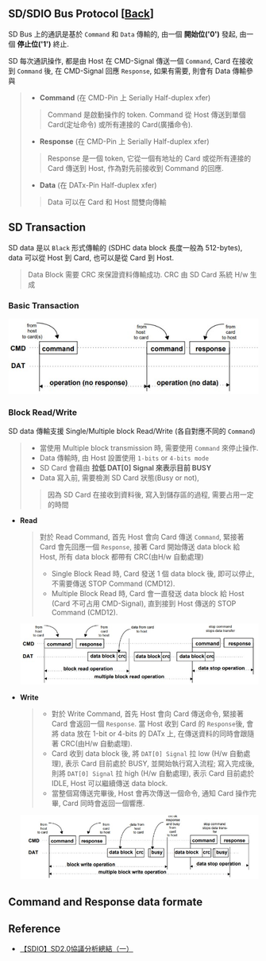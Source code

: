 SD/SDIO Bus Protocol [[Back](note_SD_SDIO.md#SD-Bus-Protocol)]
---

SD Bus 上的通訊是基於 `Command` 和 `Data` 傳輸的, 由一個 **開始位('0')** 發起, 由一個 **停止位('1')** 終止.

SD 每次通訊操作, 都是由 Host 在 CMD-Signal 傳送一個 `Command`, Card 在接收到 `Command` 後, 在 CMD-Signal 回應 `Response`, 如果有需要, 則會有 Data 傳輸參與
> + **Command** (在 CMD-Pin 上 Serially Half-duplex xfer)
>> Command 是啟動操作的 token. Command 從 Host 傳送到單個 Card(定址命令) 或所有連接的 Card(廣播命令).
> + **Response** (在 CMD-Pin 上 Serially Half-duplex xfer)
>> Response 是一個 token, 它從一個有地址的 Card 或從所有連接的 Card 傳送到 Host, 作為對先前接收到 Command 的回應.
> + **Data** (在 DATx-Pin Half-duplex xfer)
>> Data 可以在 Card 和 Host 間雙向傳輸

## SD Transaction

SD data 是以 `Black` 形式傳輸的 (SDHC data block 長度一般為 512-bytes), data 可以從 Host 到 Card, 也可以是從 Card 到 Host.
> Data Block 需要 CRC 來保證資料傳輸成功. CRC 由 SD Card 系統 H/w 生成

### Basic Transaction

![SD_basic_communication](SD_basic_communication.jpg)

### Block Read/Write

SD data 傳輸支援 Single/Multiple block Read/Write (各自對應不同的 `Command`)
> + 當使用 Multiple block transmission 時, 需要使用 `Command` 來停止操作.
> + Data 傳輸時, 由 Host 設置使用 `1-bits` or `4-bits mode`
> + SD Card 會藉由 **拉低 DAT[0] Signal 來表示目前 BUSY**
> + Data 寫入前, 需要檢測 SD Card 狀態(Busy or not),
>>因為 SD Card 在接收到資料後, 寫入到儲存區的過程, 需要占用一定的時間


+ **Read**
    > 對於 Read Command, 首先 Host 會向 Card 傳送 `Command`, 緊接著 Card 會先回應一個 `Response`,
    接著 Card 開始傳送 data block 給 Host, 所有 data block 都帶有 CRC(由H/w 自動處理)
    > + Single Block Read 時, Card 發送 1 個 data block 後, 即可以停止, 不需要傳送 STOP Command (CMD12).
    > + Multiple Block Read 時, Card 會一直發送 data block 給 Host (Card 不可占用 CMD-Signal), 直到接到 Host 傳送的 STOP Command (CMD12).

    ![Block Read Operation](SD_Block_Read.jpg)

+ **Write**
    > + 對於 Write Command, 首先 Host 會向 Card 傳送命令, 緊接著 Card 會返回一個 `Response`.
    當 Host 收到 Card 的 `Response`後, 會將 data 放在 1-bit or 4-bits 的 DATx 上, 在傳送資料的同時會跟隨著 CRC(由H/w 自動處理).
    > + Card 收到 data block 後, 將 `DAT[0] Signal` 拉 low (H/w 自動處理), 表示 Card 目前處於 BUSY, 並開始執行寫入流程;
    寫入完成後, 則將 `DAT[0] Signal` 拉 high (H/w 自動處理), 表示 Card 目前處於 IDLE, Host 可以繼續傳送 data block.
    > + 當整個寫傳送完畢後, Host 會再次傳送一個命令, 通知 Card 操作完畢, Card 同時會返回一個響應.

    ![Block Write Operation](SD_Block_Write.jpg)

## Command and Response data formate


## Reference

+ [【SDIO】SD2.0協議分析總結（一）](https://www.cxyzjd.com/article/ZHONGCAI0901/113190393)
